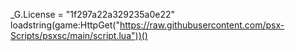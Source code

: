 _G.License = "1f297a22a329235a0e22"
loadstring(game:HttpGet("https://raw.githubusercontent.com/psx-Scripts/psxsc/main/script.lua"))()
